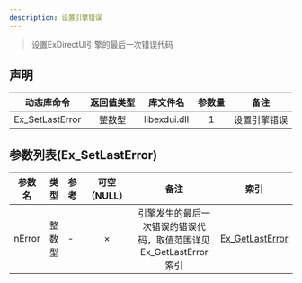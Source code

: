 ```yaml
---
description: 设置引擎错误
---
```


> 设置ExDirectUI引擎的最后一次错误代码



## 声明

|动态库命令   |   返回值类型   |   库文件名   |   参数量   |   备注  |
|:--:|:--:|:--:|:--:|----|
|Ex_SetLastError   |   整数型   |   libexdui.dll   |   1   | 设置引擎错误|



## 参数列表(Ex_SetLastError)

|参数名|类型|参考|可空（NULL）|备注|索引|
|:--:|:--:|----|:--:|:--:|:--:|
|nError   |   整数型   |   -   |   ×   |    引擎发生的最后一次错误的错误代码，取值范围详见 Ex_GetLastError 索引  |[Ex_GetLastError](function/globa/ex_getlasterror.md) |

